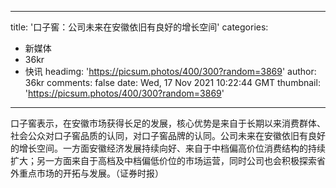 
---
title: '口子窖：公司未来在安徽依旧有良好的增长空间'
categories: 
 - 新媒体
 - 36kr
 - 快讯
headimg: 'https://picsum.photos/400/300?random=3869'
author: 36kr
comments: false
date: Wed, 17 Nov 2021 10:22:44 GMT
thumbnail: 'https://picsum.photos/400/300?random=3869'
---

<div>   
口子窖表示，在安徽市场获得长足的发展，核心优势是来自于长期以来消费群体、社会公众对口子窖品质的认同，对口子窖品牌的认同。公司未来在安徽依旧有良好的增长空间。一方面安徽经济发展持续向好、来自于中档偏高价位消费结构的持续扩大；另一方面来自于高档及中档偏低价位的市场运营，同时公司也会积极探索省外重点市场的开拓与发展。（证券时报）  
</div>
            